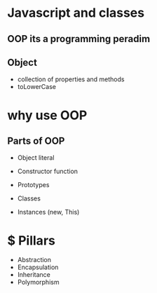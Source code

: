 # Javascript and classes

## OOP its a programming peradim

## Object 
- collection of properties and methods
- toLowerCase

# why use OOP

## Parts of OOP
- Object literal

- Constructor function
- Prototypes
- Classes
- Instances (new, This)

# $ Pillars
- Abstraction
- Encapsulation
- Inheritance
- Polymorphism